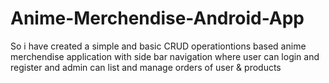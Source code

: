 # Anime-Merchendise-Android-App
So i have created a simple and basic CRUD operationtions based anime merchendise application with side bar navigation where user can login and register and admin can list and manage orders of user &amp; products 
